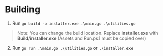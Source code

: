 # Building #
1. Run `go build -o installer.exe .\main.go .\utilities.go`
> Note: You can change the build location. Replace **installer.exe** with **Build/installer.exe** (Assets and Run.ps1 must be copied over)
2. Run `go run .\main.go .\utilities.go` or `.\installer.exe`